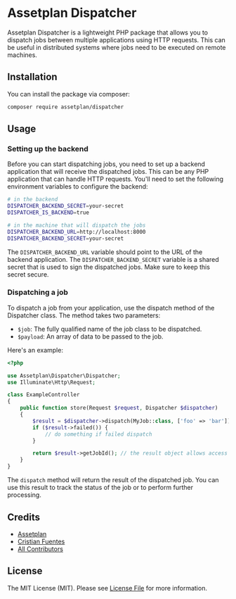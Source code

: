 # Assetplan Dispatcher

Assetplan Dispatcher is a lightweight PHP package that allows you to dispatch jobs between multiple applications using HTTP requests. This can be useful in distributed systems where jobs need to be executed on remote machines.

## Installation

You can install the package via composer:

```bash
composer require assetplan/dispatcher
```

## Usage

### Setting up the backend
Before you can start dispatching jobs, you need to set up a backend application that will receive the dispatched jobs. This can be any PHP application that can handle HTTP requests. You'll need to set the following environment variables to configure the backend:

```bash
# in the backend
DISPATCHER_BACKEND_SECRET=your-secret
DISPATCHER_IS_BACKEND=true
```

```bash
# in the machine that will dispatch the jobs
DISPATCHER_BACKEND_URL=http://localhost:8000
DISPATCHER_BACKEND_SECRET=your-secret
```

The `DISPATCHER_BACKEND_URL` variable should point to the URL of the backend application. The `DISPATCHER_BACKEND_SECRET` variable is a shared secret that is used to sign the dispatched jobs. Make sure to keep this secret secure.


### Dispatching a job
To dispatch a job from your application, use the dispatch method of the Dispatcher class. The method takes two parameters:

- `$job`: The fully qualified name of the job class to be dispatched.
- `$payload`: An array of data to be passed to the job.

Here's an example:
```php
<?php

use Assetplan\Dispatcher\Dispatcher;
use Illuminate\Http\Request;

class ExampleController
{
    public function store(Request $request, Dispatcher $dispatcher)
    {
        $result = $dispatcher->dispatch(MyJob::class, ['foo' => 'bar']);
        if ($result->failed()) {
            // do something if failed dispatch
        }

        return $result->getJobId(); // the result object allows access to the dispatched job id
    }
}
```
The `dispatch` method will return the result of the dispatched job. You can use this result to track the status of the job or to perform further processing.



## Credits

-   [Assetplan](https://github.com/assetplan)
-   [Cristian Fuentes](https://github.com/cfuentessalgado)
-   [All Contributors](../../contributors)

## License

The MIT License (MIT). Please see [License File](LICENSE.md) for more information.

